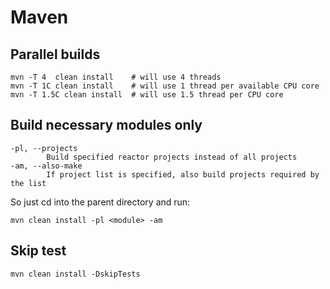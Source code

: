 
# Maven

## Parallel builds

```shell
mvn -T 4  clean install    # will use 4 threads
mvn -T 1C clean install    # will use 1 thread per available CPU core
mvn -T 1.5C clean install  # will use 1.5 thread per CPU core
```

## Build necessary modules only

```shell
-pl, --projects
        Build specified reactor projects instead of all projects
-am, --also-make
        If project list is specified, also build projects required by the list
```

So just cd into the parent directory and run:

`mvn clean install -pl <module> -am`

## Skip test

```shell
mvn clean install -DskipTests
```
